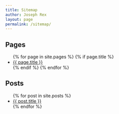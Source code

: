 ```yaml
---
title: Sitemap
author: Joseph Rex
layout: page
permalink: /sitemap/
---
```

## Pages
<ul>
  {% for page in site.pages %}
    {% if page.title %}
      <li><a href="{{ page.url | prepend: site.baseurl }}">{{ page.title }}</a></li>
    {% endif %}
  {% endfor %}
</ul>

## Posts
<ul>
  {% for post in site.posts %}
    <li><a class="post-link" href="{{ post.url | prepend: site.baseurl }}">{{ post.title }}</a></li>
  {% endfor %}
</ul>